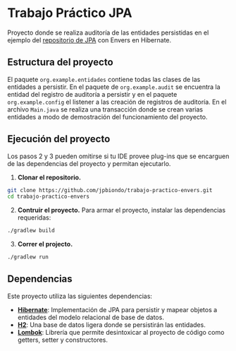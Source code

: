 # Trabajo Práctico JPA
Proyecto donde se realiza auditoría de las entidades persistidas en el ejemplo del [repositorio de JPA](https://github.com/jpbiondo/trabajo-practico-jpa/) con Envers en Hibernate.

## Estructura del proyecto
El paquete `org.example.entidades` contiene todas las clases de las entidades a persistir. En el paquete de `org.example.audit` se encuentra la entidad del registro de auditoría a persistir y en el paquete `org.example.config` el listener a las creación de registros de auditoría.
En el archivo `Main.java` se realiza una transacción donde se crean varias entidades a modo
de demostración del funcionamiento del proyecto. 
## Ejecución del proyecto
Los pasos 2 y 3 pueden omitirse si tu IDE provee plug-ins que se encarguen de las dependencias del proyecto y permitan
ejecutarlo. 
1. **Clonar el repositorio.**
```sh
git clone https://github.com/jpbiondo/trabajo-practico-envers.git
cd trabajo-practico-envers
```
2. **Contruir el proyecto.** Para armar el proyecto, instalar las dependencias requeridas:
```sh
./gradlew build
```
3. **Correr el projecto.**
```sh
./gradlew run
```
## Dependencias
Este proyecto utiliza las siguientes dependencias:
- **[Hibernate](https://hibernate.org/)**: Implementación de JPA para persistir y mapear objetos a entidades del modelo relacional de base de datos.
- **[H2](https://www.h2database.com/html/main.html)**: Una base de datos ligera donde se persistirán las entidades.
- **[Lombok](https://projectlombok.org/)**: Librería que permite desintoxicar al proyecto de código como getters, setter y constructores.

